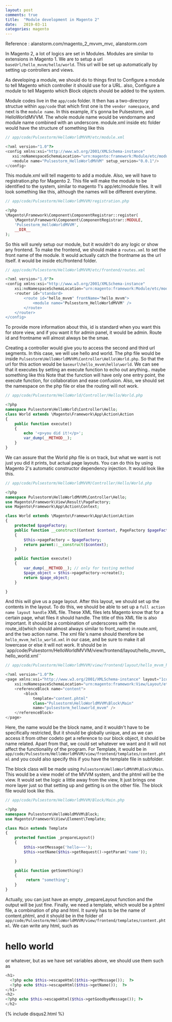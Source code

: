 ```yaml
---
layout: post
comments: true
title:  "Module development in Magento 2"
date:   2019-03-11
categories: magento
---
```


Reference : alanstorm.com/magento_2_mvvm_mvc, alanstorm.com

In Magento 2, a lot of logics are set in Modules.
Modules are similar to extensions in Magento 1.
We are to setup a url `baseUrl/hello_mvvm/hello/world`.
This url will be set up automatically by setting up controllers and views.

As developing a module, we should do to things first to
Configure a module to tell Magento which controller it should use for a URL. also,
Configure a module to tell Magento which Block objects should be added to the system.

Module codes live in the `app/code` folder.
It then has a two-directory structue within `app/code` that
which first one is the `vendor namespace`, and next is the `module name`.
In this example, it's gonna be Pulsestorm, and HelloWorldMVVM. 
The whole module name would be vendorname and module name combined with an underscore. 
module.xml inside etc folder would have the structure of something like this


```php
// app/code/Pulsestorm/HelloWorldMVVM/etc/module.xml

<?xml version="1.0"?>
<config xmlns:xsi="http://www.w3.org/2001/XMLSchema-instance" 
   xsi:noNamespaceSchemaLocation="urn:magento:framework:Module/etc/module.xsd">
   <module name="Pulsestorm_HelloWorldMVVM" setup_version="0.0.1"/>
</config>
```

This module.xml will tell magento to add a module.
Also, we will have to registration.php for Magento 2.
This file will make the module to be identified to the system,
similar to magento 1's app/etc/module files.
It will look something like this, although the names will be different everytime.

```php
// app/code/Pulsestorm/HelloWorldMVVM/registration.php

<?php
\Magento\Framework\Component\ComponentRegistrar::register(
    \Magento\Framework\Component\ComponentRegistrar::MODULE,
    'Pulsestorm_HelloWorldMVVM',
    __DIR__
);
```

So this will surely setup our module, but it wouldn't do any logic or show any frontend.
To make the frontend, we should make a `routes.xml` to set the front name of the module.
It would actually catch the frontname as the url itself.
it would be inside etc/frontend folder.

```php
// app/code/Pulsestorm/HelloWorldMVVM/etc/frontend/routes.xml

<?xml version="1.0"?>
<config xmlns:xsi="http://www.w3.org/2001/XMLSchema-instance"
    xsi:noNamespaceSchemaLocation="urn:magento:framework:Module/etc/module.xsd">
    <router id="standard>
        <route id="hello_mvvm" frontName="hello_mvvm">
            <module name="Pulsestorm_HelloWorldMVVM" />
        </route>
    </router>
</config>
```

To provide more information about this, id is standard when you want this for store view,
and if you want it for admin panel, it would be admin. Route id and frontname will almost always be the smae.

Creating a controller would give you to access the second and third url segments.
In this case, we will use hello and world. 
The php file would be inside `Pulsestorm\HelloWorldMVVM\Controller\Hello\World.php`.
So that the url for this action would be `baseurl\hello_mvvm\hello\world`.
We can see that it executes by setting an execute function to echo out anything.. maybe something like this
Note that the function will have only one entry point, the execute function, for collaboration and ease confusion.
Also, we should set the namespace on the php file or else the routing will not work.

```php
// app/code/Pulsestorm/HelloWorld/Controller/Hello/World.php

<?php
namespace Pulsestorm\HelloWorld\Controller\Hello;
class World extends \Magento\Framework\App\Action\Action
{
    public function execute()
    {
        echo '<p>you did it!</p>';
        var_dump(__METHOD__);
    }
}

```

We can assure that the World php file is on track, but what we want is not just you did it prints,
but actual page layouts. You can do this by using Magento 2's automatic constructor dependency injection.
It would look like this.

```php
// app/code/Pulsestorm/HelloWorldMVVM/Controller/Hello/World.php

<?php
namespace Pulsestorm\HelloWorldMVVM\Controller\Hello;
use Magento\Framework\View\Result\PageFactory;
use Magento\Framework\App\Action\Context;

class World extends \Magento\Framework\App\Action\Action
{
    protected $pageFactory;
    public function __construct(Context $context, PageFactory $pageFactory)
    {
        $this->pageFactory = $pageFactory;
        return parent::__construct($context); 
    }

    public function execute()
    {
        var_dump(__METHOD__); // only for testing method
        $page_object = $this->pageFactory->create();
        return $page_object;
    }

}
```

And this will give us a page layout.
After this layout, we should set up the contents in the layout.
To do this, we should be able to set up a `full action name layout handle` XML file.
These XML files lets Magento know that for a certain page, what files it should handle.
The title of this XML file is also important. 
It should be a combination of underscores with the route_id(which should almost always similar to front_name) in route.xml,
and the two action name. 
The xml file's name should therefore be `hello_mvvm_hello_world.xml` in our case, and be sure to make it all lowercase 
or else it will not work. It should be in `app/code/Pulsestorm/HelloWorldMVVM/view/frontend/layout/hello_mvvm_hello_world.xml``

```php
// app/code/Pulsestorm/HelloWorldMVVM/view/frontend/layout/hello_mvvm_hello_world.xml 

<?xml version="1.0"?>
<page xmlns:xsi="http://www.w3.org/2001/XMLSchema-instance" layout="1column" 
    xsi:noNamespaceSchemaLocation="urn:magento:framework:View/Layout/etc/page_configuration.xsd">
    <referenceBlock name="content">
        <block
            template="content.phtml"
            class="Pulsestorm\HelloWorldMVVM\Block\Main"
            name="pulsestorm_helloworld_mvvm" />
    </referenceBlock>
</page>
```
Here, the name would be the block name,
and it wouldn't have to be specifically restricted, 
But it should be globally unique, and as we can access it from 
other codeto get a reference to our block object, it should be name related.
Apart from that, we could set whatever we want and it will not affect the functionality of the program.
For Template, it would be in `app/code/Pulsestorm/HelloWorldMVVM/view/frontend/templates/content.phtml`
and you could also specify this if you have the template file in subfolder.

The block class will be made using `Pulsestorm\HelloWorldMVVM\Block\Main`.
This would be a view model of the MVVM system, and the phtml will be the view.
It would set the logic a little away from the view, 
It just brings one more layer just so that setting up and getting is on the other file.
The block file would look like this.

```php
// app/code/Pulsestorm/HelloWorldMVVM/Block/Main.php

<?php
namespace Pulsestorm\HelloWoldMVVM\Block;
use Magento\Framework\View\Element\Template;

class Main extends Template
{
    protected function _prepareLayout()
    {
        $this->setMessage('hello~~~');
        $this->setName($this->getRequest()->getParam('name'));

    }

    public function getSomething()
    {
         return "something";
    }
}
``` 

Actually, you can just have an empty _prepareLayout function and 
the output will be just fine.
Finally, we need a template, which would be a phtml file, 
a combination of php and html.
It surely has to be the name of content.phtml, and it should be in the folder of
`app/code/Pulsestorm/HelloWorldMVVM/view/frontend/templates/content.phtml`.
We can write any html, such as <h1>hello world</h1> or whatever, but as we have 
set variables above, we should use them such as

```php
<h1>
  <?php echo $this->escapeHtml($this->getMessage());  ?>
  <?php echo $this->escapeHtml($this->getName());  ?>
</h1>
<h2>
<?php echo $this->escapeHtml($this->getGoodbyeMessage()); ?>
</h2>

```

{% include disqus2.html %}
